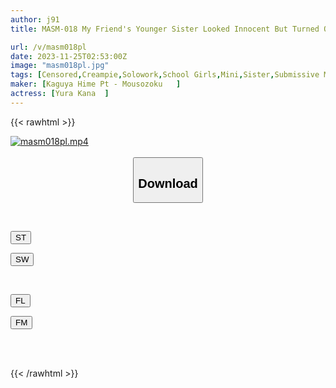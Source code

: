 ```yaml
---
author: j91
title: MASM-018 My Friend's Younger Sister Looked Innocent But Turned Out To Be A Really Cocky Female Brat! Kana Yura's Adult Pride Was Shattered When She Was Insulted In Honorific Language By Saying, "You're So Hot!"

url: /v/masm018pl
date: 2023-11-25T02:53:00Z
image: "masm018pl.jpg"
tags: [Censored,Creampie,Solowork,School Girls,Mini,Sister,Submissive Men	 ]
maker: [Kaguya Hime Pt - Mousozoku   ]
actress: [Yura Kana  ]
---
```



{{< rawhtml >}}

<div class="video" data-videoid="J9VW7ZZGZztjLQm">
    <a href="javascript:;">
        <img src="/v/masm018pl/masm018pl.jpg" width="WIDTH" height="HEIGHT" alt="masm018pl.mp4" loading="lazy">
    </a>
</div>

<script type="text/javascript" src="https://j91.asia/asset/on-demand-st.js"></script>

<br>
  <link rel="stylesheet" href="https://j91.asia/asset/bs5.css">
  
  <center>
  <button class="btn btn-primary" type="button" data-bs-toggle="collapse" data-bs-target=".multi-collapse" aria-expanded="false" aria-controls="multiCollapseExample1 multiCollapseExample2"><h2>Download</h2></button></center>
</p>
<div class="row">
  <div class="col">
    <div class="collapse multi-collapse" id="multiCollapseExample1">
      <div class="card card-body">
	      	      <br>
<div class="buttons">  
<p><a href="https://streamtape.to/v/J9VW7ZZGZztjLQm" target="_blank"><button class="btn-hover color-3"><i class="fa fa-download"></i> ST</button></a></p>
<p><a href="https://flaswish.com/xliuk4eyphc3" target="_blank"><button class="btn-hover color-2"><i class="fa fa-download"></i> SW</button></a></p></div>
    </div>
  </div>
</div>
  <div class="col">
    <div class="collapse multi-collapse" id="multiCollapseExample2">
      <div class="card card-body">
	      <br>
<div class="buttons">
<p><a href="javascript:;" target="_blank"><button class="btn-hover color-9"><i class="fa fa-download"></i> FL</button></a></p>
<p><a href="javascript:;" target="_blank"><button class="btn-hover color-8"><i class="fa fa-download"></i> FM</button></a></p></div>
<br><br>
      </div>
    </div>
  </div>
</div>

{{< /rawhtml >}}
